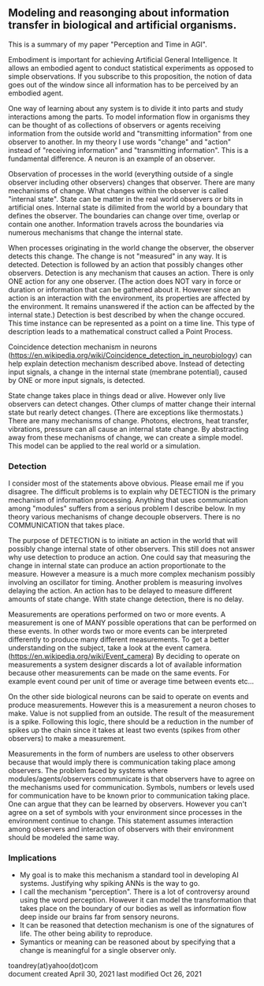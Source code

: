 ## Modeling and reasonging about information transfer in biological and artificial organisms.

This is a summary of my paper "Perception and Time in AGI".

Embodiment is important for achieving Artificial General Intelligence.  It allows an embodied agent to conduct statistical experiments as opposed to simple observations.  If you subscribe to this proposition, the notion of data goes out of the window since all information has to be perceived by an embodied agent.  

One way of learning about any system is to divide it into parts and study interactions among the parts.  To model information flow in organisms they can be thought of as collections of observers or agents receiving information from the outside world and "transmitting information" from one observer to another.  In my theory I use words "change" and "action" instead of "receiving information" and "transmitting information".  This is a fundamental difference.  A neuron is an example of an observer.  

Observation of processes in the world (everything outside of a single observer including other observers) changes that observer.  There are many mechanisms of change.  What changes within the observer is called "internal state".  State can be matter in the real world observers or bits in artificial ones.  Internal state is dilimited from the world by a boundary that defines the observer.  The boundaries can change over time, overlap or contain one another.  Information travels across the boundaries via numerous mechanisms that change the internal state.  

When processes originating in the world change the observer, the observer detects this change.  The change is not "measured" in any way.  It is detected.  Detection is followed by an action that possibly changes other observers.  Detection is any mechanism that causes an action.  There is only ONE action for any one observer.  (The action does NOT vary in force or duration or information that can be gathered about it.  However since an action is an interaction with the environment, its properties are affected by the environment. It remains unanswered if the action can be affected by the internal state.)  Detection is best described by when the change occured.  This time instance can be represented as a point on a time line.  This type of description leads to a mathematical construct called a Point Process.

Coincidence detection mechanism in neurons (https://en.wikipedia.org/wiki/Coincidence_detection_in_neurobiology) can help explain detection mechanism described above.  Instead of detecting input signals, a change in the internal state (membrane potential), caused by ONE or more input signals, is detected.

State change takes place in things dead or alive.  However only live observers can detect changes.  Other clumps of matter change their internal state but rearly detect changes.  (There are exceptions like thermostats.)  There are many mechanisms of change.  Photons, electrons, heat transfer, vibrations, pressure can all cause an internal state change.  By abstracting away from these mechanisms of change, we can create a simple model.  This model can be applied to the real world or a simulation.

### Detection
I consider most of the statements above obvious.  Please email me if you disagree.  The difficult problems is to explain why DETECTION is the primary mechanism of information processing.  Anything that uses communication among "modules" suffers from a serious problem I describe below.  In my theory various mechanisms of change decouple observers.  There is no COMMUNICATION that takes place.

The purpose of DETECTION is to initiate an action in the world that will possibly change internal state of other observers.  This still does not answer why use detection to produce an action.  One could say that measuring the change in internal state can produce an action proportionate to the measure.  However a measure is a much more complex mechanism possibly involving an oscillator for timing.  Another problem is measuring involves delaying the action.  An action has to be delayed to measure different amounts of state change.  With state change detection, there is no delay.  

Measurements are operations performed on two or more events.  A measurement is one of MANY possible operations that can be performed on these events.  In other words two or more events can be interpreted differently to produce many different measurements.  To get a better understanding on the subject, take a look at the event camera. (https://en.wikipedia.org/wiki/Event_camera)  By deciding to operate on measurements a system designer discards a lot of available information because other measurements can be made on the same events.  For example event cound per unit of time or average time between events etc...

On the other side biological neurons can be said to operate on events and produce measurements.  However this is a measurement a neuron choses to make.  Value is not supplied from an outside.  The result of the measurement is a spike.  Following this logic, there should be a reduction in the number of spikes up the chain since it takes at least two events (spikes from other observers) to make a measurement.

Measurements in the form of numbers are useless to other observers because that would imply there is communication taking place among observers.  The problem faced by systems where modules/agents/observers communicate is that observers have to agree on the mechanisms used for communication.  Symbols, numbers or levels used for communication have to be known prior to communication taking place.  One can argue that they can be learned by observers.  However you can't agree on a set of symbols with your environment since processes in the environment continue to change.  This statement assumes interaction among observers and interaction of observers with their environment should be modeled the same way.


### Implications
* My goal is to make this mechanism a standard tool in developing AI systems.  Justifying why spiking ANNs is the way to go.
* I call the mechanism "perception".  There is a lot of controversy around using the word perception.  However it can model the transformation that takes place on the boundary of our bodies as well as information flow deep inside our brains far from sensory neurons.
* It can be reasoned that detection mechanism is one of the signatures of life. The other being ability to reproduce.
* Symantics or meaning can be reasoned about by specifying that a change is meaningful for a single observer only.


toandrey(at)yahoo(dot)com  
document created April 30, 2021
last modified Oct 26, 2021